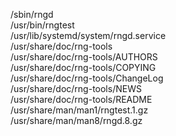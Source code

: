 /sbin/rngd  
/usr/bin/rngtest  
/usr/lib/systemd/system/rngd.service  
/usr/share/doc/rng-tools  
/usr/share/doc/rng-tools/AUTHORS  
/usr/share/doc/rng-tools/COPYING  
/usr/share/doc/rng-tools/ChangeLog  
/usr/share/doc/rng-tools/NEWS  
/usr/share/doc/rng-tools/README  
/usr/share/man/man1/rngtest.1.gz  
/usr/share/man/man8/rngd.8.gz  
